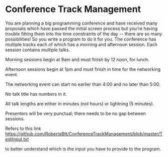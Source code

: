 #  Conference Track Management
 
You are planning a big programming conference and have received many proposals which have passed the initial screen process but you're having trouble fitting them into the time constraints of the day -- there are so many possibilities! So you write a program to do it for you.
The conference has multiple tracks each of which has a morning and afternoon session.
Each session contains multiple talks.

Morning sessions begin at 9am and must finish by 12 noon, for lunch.

Afternoon sessions begin at 1pm and must finish in time for the networking event.

The networking event can start no earlier than 4:00 and no later than 5:00.

No talk title has numbers in it.

All talk lengths are either in minutes (not hours) or lightning (5 minutes).

Presenters will be very punctual; there needs to be no gap between sessions.



Refers to this link https://github.com/RobertaBtt/ConferenceTrackManagement/blob/master/TestInput.txt

to better understand which is the input you have to provide to the program.
